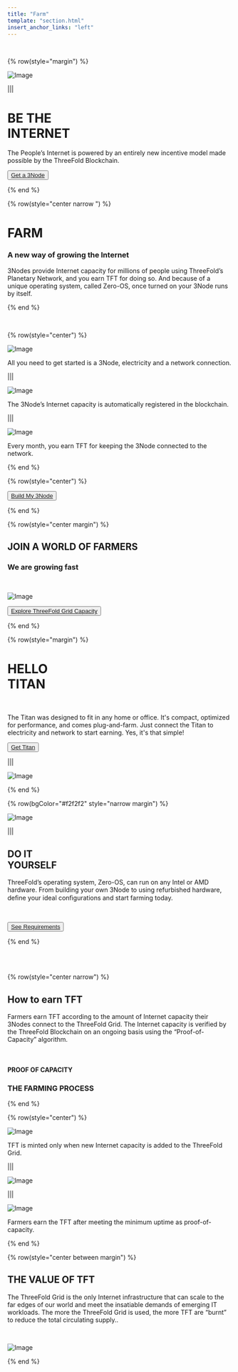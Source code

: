 ```yaml
---
title: "Farm"
template: "section.html"
insert_anchor_links: "left"
---
```


<br>

<!-- section 1 (be the Internet) -->

{% row(style="margin") %}

![Image](/images/farm_header.jpg)

|||

# BE THE <br> INTERNET


The People’s Internet is powered by an entirely new incentive model made possible by the ThreeFold Blockchain.


<button>[Get a 3Node](https://marketplace.3node.global/)</button>

{% end %}





<!-- section 2 (Farm) -->

{% row(style="center narrow ") %}

# FARM
### A new way of growing the Internet

3Nodes provide Internet capacity for millions of people using ThreeFold’s Planetary Network, and you earn TFT for doing so. And because of a unique operating system, called Zero-OS, once turned on your 3Node runs by itself.

{% end %}

<br>

{% row(style="center") %}

![Image](/images/plug_1.png#mx-auto)
<br>

All you need to get started is a 3Node, electricity and a network connection.

|||

![Image](/images/offer_2.png#mx-auto)
<br>

The 3Node’s Internet capacity is automatically registered in the blockchain.

|||

![Image](/images/Earn_3.png#mx-auto)
<br>

Every month, you earn TFT for keeping the 3Node connected to the network.

{% end %}

{% row(style="center") %}

<button>[Build My 3Node](https://library.threefold.me/info/manual/#/manual__create_farm)</button>


{% end %}



<!-- section 3 (world of farmers) -->

{% row(style="center margin") %}


## JOIN **A WORLD OF FARMERS**

### We are growing fast

<br>

![Image](/images/farm_map.png#mx-auto)

<button>[Explore ThreeFold Grid Capacity](https://explorer.threefold.io/all)</button>


{% end %}



<!-- section 4 (Hello Titan) -->

{% row(style="margin") %}

# HELLO <br> TITAN

<br>

The Titan was designed to fit in any home or office. It's compact, optimized for performance, and comes plug-and-farm. Just connect the Titan to electricity and network to start earning. Yes, it's that simple!


<button>[Get Titan](https://marketplace.3node.global/)</button>

|||

![Image](/images/farm_titan.jpg)

{% end %}


<!-- section 5 (Do It Yourself) -->

{% row(bgColor="#f2f2f2" style="narrow margin") %}

![Image](/images/farm_do_it.png)


|||

## DO IT <br> **YOURSELF**

ThreeFold’s operating system, Zero-OS, can run on any Intel or AMD hardware. From building your own 3Node to using refurbished hardware, deﬁne your ideal conﬁgurations and start farming today.

<br>


<button>[See Requirements](https://forum.threefold.io/t/diy-nodes-guide/837)</button>

{% end %}

<br>
<br>

<!-- section 6 (How To Earn TFT) -->

{% row(style="center narrow") %}


## How to earn  **TFT**

Farmers earn TFT according to the amount of Internet capacity their 3Nodes connect to the ThreeFold Grid. The Internet capacity is verified by the ThreeFold Blockchain on an ongoing basis using the “Proof-of-Capacity” algorithm.

<br>

#### PROOF OF CAPACITY

### THE FARMING PROCESS

{% end %}

{% row(style="center") %}

![Image](/images/farm_capacity.png#mx-auto)

TFT is minted only when new Internet capacity is added to the ThreeFold Grid.

|||

![Image](/images/farm_center.png#mx-auto)

|||

![Image](/images/farm_tft.png#mx-auto)

Farmers earn the TFT after meeting the minimum uptime as proof-of-capacity.

{% end %}



<!-- section 7 (THE VALUE OF TFT) -->

{% row(style="center between margin") %}


## THE  **VALUE OF TFT**

The ThreeFold Grid is the only Internet infrastructure that can scale to the far edges of our world and meet the insatiable demands of emerging IT workloads. The more the ThreeFold Grid is used, the more TFT are “burnt” to reduce the total circulating supply..

<br>

![Image](/images/farm_value_tft.jpg#large)

{% end %}

